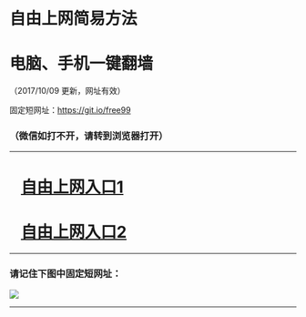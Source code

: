 ﻿# 自由上网简易方法

# 电脑、手机一键翻墙

（2017/10/09 更新，网址有效）

固定短网址：https://git.io/free99

### （微信如打不开，请转到浏览器打开）


***





# &nbsp;&nbsp; <a href="http://ft2612222192.fwq-tz-1001.info/fwqtz01.html?t=100900117087 " target="_blank">自由上网入口1</a>
# &nbsp;&nbsp; <a href="http://ft1365730659.fwq-tz-1002.info/fwqtz02.html?t=100900124804 " target="_blank">自由上网入口2</a>
***

### 请记住下图中固定短网址：

<img src="https://s3-us-west-2.amazonaws.com/fwq-1001/yjfq-20170905okok.png" /> 


***

